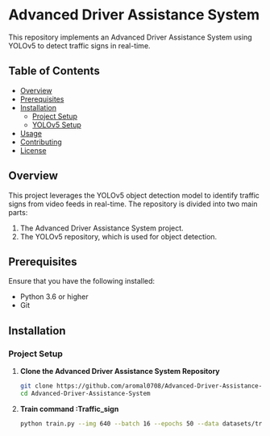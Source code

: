 # Advanced Driver Assistance System

This repository implements an Advanced Driver Assistance System using YOLOv5 to detect traffic signs in real-time.

## Table of Contents

- [Overview](#overview)
- [Prerequisites](#prerequisites)
- [Installation](#installation)
  - [Project Setup](#project-setup)
  - [YOLOv5 Setup](#yolov5-setup)
- [Usage](#usage)
- [Contributing](#contributing)
- [License](#license)

## Overview

This project leverages the YOLOv5 object detection model to identify traffic signs from video feeds in real-time. The repository is divided into two main parts:
1. The Advanced Driver Assistance System project.
2. The YOLOv5 repository, which is used for object detection.

## Prerequisites

Ensure that you have the following installed:
- Python 3.6 or higher
- Git

## Installation

### Project Setup

1. **Clone the Advanced Driver Assistance System Repository**

   ```bash
   git clone https://github.com/aromal0708/Advanced-Driver-Assistance-System.git
   cd Advanced-Driver-Assistance-System

2. **Train command :Traffic_sign**

    ```bash
    python train.py --img 640 --batch 16 --epochs 50 --data datasets/traffic_sign/data.yaml --weights yolov5s.pt --device 0